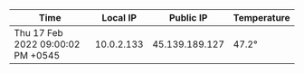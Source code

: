 | Time     | Local IP | Public IP | Temperature |
| ----------- | ----------- | ----------- | ----------- |
| Thu 17 Feb 2022 09:00:02 PM +0545      | 10.0.2.133     | 45.139.189.127  | 47.2° |
